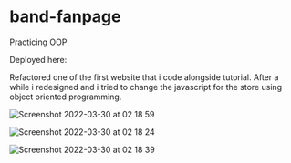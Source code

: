 # band-fanpage
Practicing OOP

Deployed here: 

Refactored one of the first website that i code alongside tutorial. After a while i redesigned and i tried to change the javascript for the store using object oriented programming.

![Screenshot 2022-03-30 at 02 18 59](https://user-images.githubusercontent.com/95942547/160726916-2aceb6e5-1f66-4fbd-93ec-7055aaf6072d.png)


![Screenshot 2022-03-30 at 02 18 24](https://user-images.githubusercontent.com/95942547/160726932-4aa4b533-b24e-4d36-87f0-21402a0f58d6.png)


![Screenshot 2022-03-30 at 02 18 39](https://user-images.githubusercontent.com/95942547/160726937-7b4f344e-9de0-4310-bbe8-bd534e0eb114.png)
